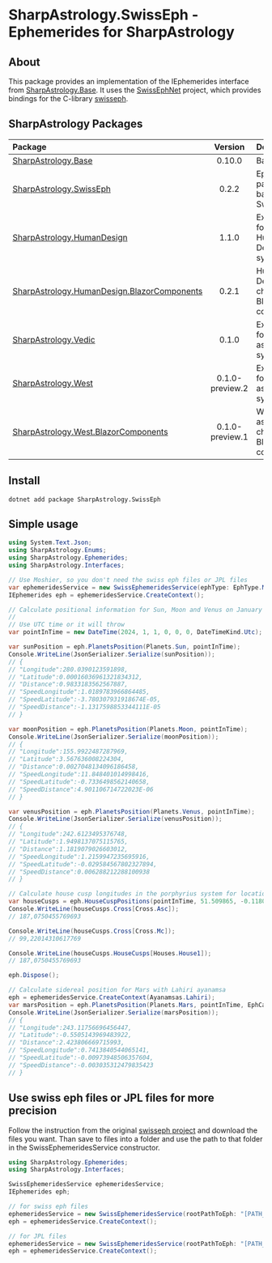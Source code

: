 # SharpAstrology.SwissEph - Ephemerides for SharpAstrology

## About
This package provides an implementation of the IEphemerides interface from [SharpAstrology.Base](https://github.com/CReizner/SharpAstrology.Base). It uses the [SwissEphNet](https://github.com/ygrenier/SwissEphNet) project, which provides bindings for the C-library [swisseph](https://github.com/aloistr/swisseph).

## SharpAstrology Packages
| Package                                                                                                                | Version | Description                                   | Licence  |
|:-----------------------------------------------------------------------------------------------------------------------|:-------:|:----------------------------------------------|:--------:|
| [SharpAstrology.Base](https://github.com/CReizner/SharpAstrology.Base)                                                 | 0.10.0  | Base library                                  |   MIT    |
| [SharpAstrology.SwissEph](https://github.com/CReizner/SharpAstrology.SwissEph)                                         |  0.2.2  | Ephemerides package based on SwissEphNet      | AGPL-3.0 |
| [SharpAstrology.HumanDesign](https://github.com/CReizner/SharpAstrology.HumanDesign)                                   |  1.1.0  | Extensions for the Human Design system        |   MIT    |
| [SharpAstrology.HumanDesign.BlazorComponents](https://github.com/CReizner/SharpAstrology.HumanDesign.BlazorComponents) |  0.2.1  | Human Design charts as Blazor components      |   MIT    |
| [SharpAstrology.Vedic](https://github.com/CReizner/SharpAstrology.Vedic)                                               |  0.1.0  | Extensions for Vedic astrology systems        |   MIT    |
| [SharpAstrology.West](https://github.com/CReizner/SharpAstrology.West)                                                 |  0.1.0-preview.2  | Extensions for western astrology systems      |   MIT    |
| [SharpAstrology.West.BlazorComponents](https://github.com/CReizner/SharpAstrology.West.BlazorComponents)               |  0.1.0-preview.1  | Western astrology charts as Blazor components |   MIT    |

## Install
```shell
dotnet add package SharpAstrology.SwissEph
```

## Simple usage
```C#
using System.Text.Json;
using SharpAstrology.Enums;
using SharpAstrology.Ephemerides;
using SharpAstrology.Interfaces;

// Use Moshier, so you don't need the swiss eph files or JPL files
var ephemeridesService = new SwissEphemeridesService(ephType: EphType.Moshier);
IEphemerides eph = ephemeridesService.CreateContext();

// Calculate positional information for Sun, Moon and Venus on January 1st 2024
//
// Use UTC time or it will throw
var pointInTime = new DateTime(2024, 1, 1, 0, 0, 0, DateTimeKind.Utc);

var sunPosition = eph.PlanetsPosition(Planets.Sun, pointInTime);
Console.WriteLine(JsonSerializer.Serialize(sunPosition));
// {
// "Longitude":280.0390123591898,
// "Latitude":0.00016036961321834312,
// "Distance":0.9833183562567887,
// "SpeedLongitude":1.0189783966864485,
// "SpeedLatitude":-3.780307931918674E-05,
// "SpeedDistance":-1.1317598853344111E-05
// }

var moonPosition = eph.PlanetsPosition(Planets.Moon, pointInTime);
Console.WriteLine(JsonSerializer.Serialize(moonPosition));
// {
// "Longitude":155.9922487287969,
// "Latitude":3.567636008224304,
// "Distance":0.0027048134096186458,
// "SpeedLongitude":11.848401014998416,
// "SpeedLatitude":-0.7336498562140658,
// "SpeedDistance":4.901106714722023E-06
// }

var venusPosition = eph.PlanetsPosition(Planets.Venus, pointInTime);
Console.WriteLine(JsonSerializer.Serialize(venusPosition));
// {
// "Longitude":242.6123495376748,
// "Latitude":1.9498137075115765,
// "Distance":1.1819079026603012,
// "SpeedLongitude":1.2159947235695916,
// "SpeedLatitude":-0.029584567802327894,
// "SpeedDistance":0.006288212288100938
// }

// Calculate house cusp longitudes in the porphyrius system for location London 
var houseCusps = eph.HouseCuspPositions(pointInTime, 51.509865, -0.118092, HouseSystems.Porphyrius);
Console.WriteLine(houseCusps.Cross[Cross.Asc]);
// 187,0750455769693

Console.WriteLine(houseCusps.Cross[Cross.Mc]);
// 99,22014310617769

Console.WriteLine(houseCusps.HouseCusps[Houses.House1]);
// 187,0750455769693

eph.Dispose();

// Calculate sidereal position for Mars with Lahiri ayanamsa
eph = ephemeridesService.CreateContext(Ayanamsas.Lahiri);
var marsPosition = eph.PlanetsPosition(Planets.Mars, pointInTime, EphCalculationMode.Sidereal);
Console.WriteLine(JsonSerializer.Serialize(marsPosition));
// {
// "Longitude":243.11756696456447,
// "Latitude":-0.5505143969483922,
// "Distance":2.423806669715993,
// "SpeedLongitude":0.7413840544065141,
// "SpeedLatitude":-0.00973948506357604,
// "SpeedDistance":-0.003035312479835423
// }
```

## Use swiss eph files or JPL files for more precision
Follow the instruction from the original [swisseph project](https://github.com/aloistr/swisseph) and download the files you want. Than save to files into a folder and use the path to that folder in the SwissEphemeridesService constructor.

```C#
using SharpAstrology.Ephemerides;
using SharpAstrology.Interfaces;

SwissEphemeridesService ephemeridesService;
IEphemerides eph;

// for swiss eph files
ephemeridesService = new SwissEphemeridesService(rootPathToEph: "[PATH_TO_SWISSEPH_ROOT_FOLDER]", EphType.Swiss);
eph = ephemeridesService.CreateContext();

// for JPL files
ephemeridesService = new SwissEphemeridesService(rootPathToEph: "[PATH_TO_JPL_ROOT_FOLDER]", EphType.Jpl);
eph = ephemeridesService.CreateContext();
```
